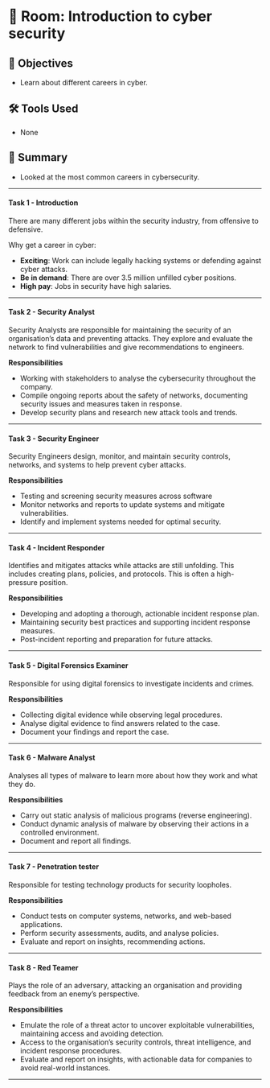 # 🚪 Room: Introduction to cyber security

## 🎯 Objectives
- Learn about different careers in cyber.

## 🛠️ Tools Used
- None

## 💬 Summary
- Looked at the most common careers in cybersecurity.

-----

#### Task 1 - Introduction
There are many different jobs within the security industry, from offensive to defensive.

Why get a career in cyber:
- **Exciting**: Work can include legally hacking systems or defending against cyber attacks.
- **Be in demand**: There are over 3.5 million unfilled cyber positions.
- **High pay**: Jobs in security have high salaries.

-----

#### Task 2 - Security Analyst

Security Analysts are responsible for maintaining the security of an organisation’s data and preventing attacks. They explore and evaluate the network to find vulnerabilities and give recommendations to engineers.

**Responsibilities**
- Working with stakeholders to analyse the cybersecurity throughout the company.
- Compile ongoing reports about the safety of networks, documenting security issues and measures taken in response.
- Develop security plans and research new attack tools and trends.

-----

#### Task 3 - Security Engineer

Security Engineers design, monitor, and maintain security controls, networks, and systems to help prevent cyber attacks.

**Responsibilities**
- Testing and screening security measures across software
- Monitor networks and reports to update systems and mitigate vulnerabilities.
- Identify and implement systems needed for optimal security.

-----

#### Task 4 - Incident Responder

Identifies and mitigates attacks while attacks are still unfolding. This includes creating plans, policies, and protocols. This is often a high-pressure position. 

**Responsibilities**
- Developing and adopting a thorough, actionable incident response plan.
- Maintaining security best practices and supporting incident response measures.
- Post-incident reporting and preparation for future attacks.

-----

#### Task 5 - Digital Forensics Examiner

Responsible for using digital forensics to investigate incidents and crimes.

**Responsibilities**
- Collecting digital evidence while observing legal procedures.
- Analyse digital evidence to find answers related to the case.
- Document your findings and report the case.

-----

#### Task 6 - Malware Analyst

Analyses all types of malware to learn more about how they work and what they do.

**Responsibilities**
- Carry out static analysis of malicious programs (reverse engineering).
- Conduct dynamic analysis of malware by observing their actions in a controlled environment.
- Document and report all findings.

-----

#### Task 7 - Penetration tester

Responsible for testing technology products for security loopholes.

**Responsibilities**
- Conduct tests on computer systems, networks, and web-based applications.
- Perform security assessments, audits, and analyse policies.
- Evaluate and report on insights, recommending actions.

-----

#### Task 8 - Red Teamer

Plays the role of an adversary, attacking an organisation and providing feedback from an enemy’s perspective.

**Responsibilities**
- Emulate the role of a threat actor to uncover exploitable vulnerabilities, maintaining access and avoiding detection.
- Access to the organisation’s security controls, threat intelligence, and incident response procedures.
- Evaluate and report on insights, with actionable data for companies to avoid real-world instances.

-----



